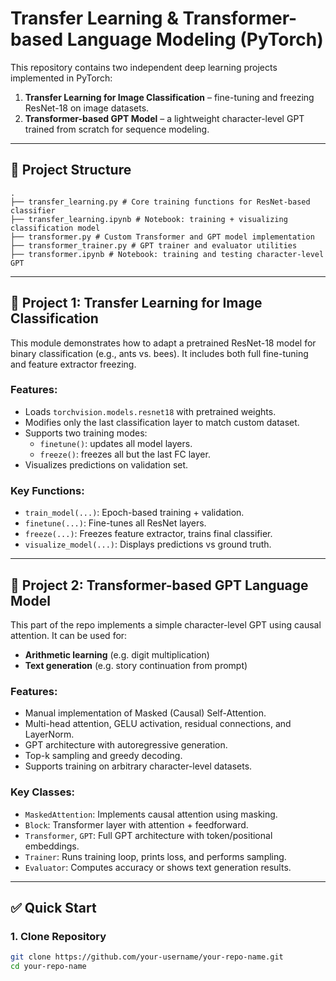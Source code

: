 # Transfer Learning & Transformer-based Language Modeling (PyTorch)

This repository contains two independent deep learning projects implemented in PyTorch:

1. **Transfer Learning for Image Classification** – fine-tuning and freezing ResNet-18 on image datasets.
2. **Transformer-based GPT Model** – a lightweight character-level GPT trained from scratch for sequence modeling.

---

## 📁 Project Structure
```
.
├── transfer_learning.py # Core training functions for ResNet-based classifier
├── transfer_learning.ipynb # Notebook: training + visualizing classification model
├── transformer.py # Custom Transformer and GPT model implementation
├── transformer_trainer.py # GPT trainer and evaluator utilities
├── transformer.ipynb # Notebook: training and testing character-level GPT
```
---

## 🧠 Project 1: Transfer Learning for Image Classification

This module demonstrates how to adapt a pretrained ResNet-18 model for binary classification (e.g., ants vs. bees). It includes both full fine-tuning and feature extractor freezing.

### Features:
- Loads `torchvision.models.resnet18` with pretrained weights.
- Modifies only the last classification layer to match custom dataset.
- Supports two training modes:
  - `finetune()`: updates all model layers.
  - `freeze()`: freezes all but the last FC layer.
- Visualizes predictions on validation set.

### Key Functions:
- `train_model(...)`: Epoch-based training + validation.
- `finetune(...)`: Fine-tunes all ResNet layers.
- `freeze(...)`: Freezes feature extractor, trains final classifier.
- `visualize_model(...)`: Displays predictions vs ground truth.

---

## 🔡 Project 2: Transformer-based GPT Language Model

This part of the repo implements a simple character-level GPT using causal attention. It can be used for:
- **Arithmetic learning** (e.g. digit multiplication)
- **Text generation** (e.g. story continuation from prompt)

### Features:
- Manual implementation of Masked (Causal) Self-Attention.
- Multi-head attention, GELU activation, residual connections, and LayerNorm.
- GPT architecture with autoregressive generation.
- Top-k sampling and greedy decoding.
- Supports training on arbitrary character-level datasets.

### Key Classes:
- `MaskedAttention`: Implements causal attention using masking.
- `Block`: Transformer layer with attention + feedforward.
- `Transformer`, `GPT`: Full GPT architecture with token/positional embeddings.
- `Trainer`: Runs training loop, prints loss, and performs sampling.
- `Evaluator`: Computes accuracy or shows text generation results.

---

## ✅ Quick Start

### 1. Clone Repository
```bash
git clone https://github.com/your-username/your-repo-name.git
cd your-repo-name
